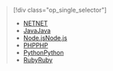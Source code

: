 > [!div class="op_single_selector"]
> * [<span data-ttu-id="8aede-101">NET</span><span class="sxs-lookup"><span data-stu-id="8aede-101">NET</span></span>](../articles/service-bus-messaging/service-bus-dotnet-how-to-use-topics-subscriptions.md)
> * [<span data-ttu-id="8aede-102">Java</span><span class="sxs-lookup"><span data-stu-id="8aede-102">Java</span></span>](../articles/service-bus-messaging/service-bus-java-how-to-use-topics-subscriptions.md)
> * [<span data-ttu-id="8aede-103">Node.js</span><span class="sxs-lookup"><span data-stu-id="8aede-103">Node.js</span></span>](../articles/service-bus-messaging/service-bus-nodejs-how-to-use-topics-subscriptions.md)
> * [<span data-ttu-id="8aede-104">PHP</span><span class="sxs-lookup"><span data-stu-id="8aede-104">PHP</span></span>](../articles/service-bus-messaging/service-bus-php-how-to-use-topics-subscriptions.md)
> * [<span data-ttu-id="8aede-105">Python</span><span class="sxs-lookup"><span data-stu-id="8aede-105">Python</span></span>](../articles/service-bus-messaging/service-bus-python-how-to-use-topics-subscriptions.md)
> * [<span data-ttu-id="8aede-106">Ruby</span><span class="sxs-lookup"><span data-stu-id="8aede-106">Ruby</span></span>](../articles/service-bus-messaging/service-bus-ruby-how-to-use-topics-subscriptions.md)
> 
> 

